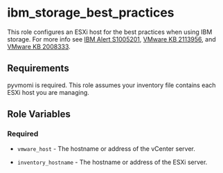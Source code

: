 ibm_storage_best_practices
=========

This role configures an ESXi host for the best practices when using IBM storage. For more info
see [IBM Alert S1005201](http://www-01.ibm.com/support/docview.wss?uid=ssg1S1005201),
[VMware KB 2113956](https://kb.vmware.com/s/article/2113956), and
[VMware KB 2008333](https://kb.vmware.com/s/article/2008333).

Requirements
------------

pyvmomi is required. This role assumes your inventory file contains each ESXi host you are managing.

Role Variables
--------------

### Required

- `vmware_host` - The hostname or address of the vCenter server.

- `inventory_hostname` - The hostname or address of the ESXi server.
